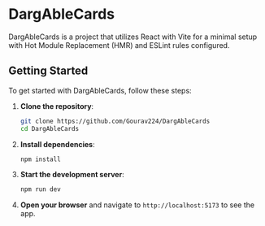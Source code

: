 # DargAbleCards

DargAbleCards is a project that utilizes React with Vite for a minimal setup with Hot Module Replacement (HMR) and ESLint rules configured.

## Getting Started

To get started with DargAbleCards, follow these steps:

1. **Clone the repository**:

    ```bash
    git clone https://github.com/Gourav224/DargAbleCards
    cd DargAbleCards
    ```

2. **Install dependencies**:

    ```bash
    npm install
    ```

3. **Start the development server**:

    ```bash
    npm run dev
    ```

4. **Open your browser** and navigate to `http://localhost:5173` to see the app.



